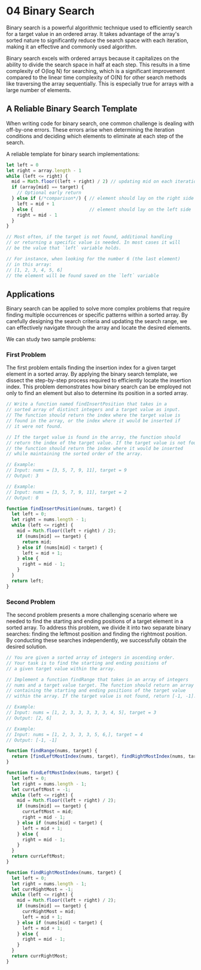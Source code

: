 # 04 Binary Search

Binary search is a powerful algorithmic technique used to efficiently search for a target value in an ordered array. It takes advantage of the array's sorted nature to significantly reduce the search space with each iteration, making it an effective and commonly used algorithm.

Binary search excels with ordered arrays because it capitalizes on the ability to divide the search space in half at each step. This results in a time complexity of O(log N) for searching, which is a significant improvement compared to the linear time complexity of O(N) for other search methods like traversing the array sequentially. This is especially true for arrays with a large number of elements.

## A Reliable Binary Search Template

When writing code for binary search, one common challenge is dealing with off-by-one errors. These errors arise when determining the iteration conditions and deciding which elements to eliminate at each step of the search.

A reliable template for binary search implementations:

```js
let left = 0
let right = array.length - 1
while (left <= right) {
  mid = Math.floor((left + right) / 2) // updating mid on each iteration
  if (array[mid] == target) {
    // Optional early return
  } else if (/*comparison*/) { // element should lay on the right side
    left = mid + 1
  } else {                     // element should lay on the left side
    right = mid - 1
  }
}

// Most often, if the target is not found, additional handling
// or returning a specific value is needed. In most cases it will
// be the value that `left` variable holds.

// For instance, when looking for the number 6 (the last element)
// in this array:
// [1, 2, 3, 4, 5, 6]
// the element will be found saved on the `left` variable
```

## Applications

Binary search can be applied to solve more complex problems that require finding multiple occurrences or specific patterns within a sorted array. By carefully designing the search criteria and updating the search range, we can effectively navigate through the array and locate the desired elements.

We can study two sample problems:

### First Problem

The first problem entails finding the insertion index for a given target element in a sorted array. By applying the binary search template, we dissect the step-by-step process required to efficiently locate the insertion index. This problem demonstrates how binary search can be employed not only to find an element but also to determine its position in a sorted array.

```js
// Write a function named findInsertPosition that takes in a
// sorted array of distinct integers and a target value as input.
// The function should return the index where the target value is
// found in the array, or the index where it would be inserted if
// it were not found.

// If the target value is found in the array, the function should
// return the index of the target value. If the target value is not found,
// the function should return the index where it would be inserted
// while maintaining the sorted order of the array.

// Example:
// Input: nums = [3, 5, 7, 9, 11], target = 9
// Output: 3

// Example:
// Input: nums = [3, 5, 7, 9, 11], target = 2
// Output: 0

function findInsertPosition(nums, target) {
  let left = 0;
  let right = nums.length - 1;
  while (left <= right) {
    mid = Math.floor((left + right) / 2);
    if (nums[mid] == target) {
      return mid;
    } else if (nums[mid] < target) {
      left = mid + 1;
    } else {
      right = mid - 1;
    }
  }
  return left;
}
```

### Second Problem

The second problem presents a more challenging scenario where we needed to find the starting and ending positions of a target element in a sorted array. To address this problem, we divide it into two separate binary searches: finding the leftmost position and finding the rightmost position. By conducting these searches independently, we successfully obtain the desired solution.

```js
// You are given a sorted array of integers in ascending order.
// Your task is to find the starting and ending positions of
// a given target value within the array.

// Implement a function findRange that takes in an array of integers
// nums and a target value target. The function should return an array
// containing the starting and ending positions of the target value
// within the array. If the target value is not found, return [-1, -1].

// Example:
// Input: nums = [1, 2, 3, 3, 3, 3, 3, 4, 5], target = 3
// Output: [2, 6]

// Example:
// Input: nums = [1, 2, 3, 3, 3, 5, 6,], target = 4
// Output: [-1, -1]

function findRange(nums, target) {
  return [findLeftMostIndex(nums, target), findRightMostIndex(nums, target)];
}

function findLeftMostIndex(nums, target) {
  let left = 0;
  let right = nums.length - 1;
  let currLeftMost = -1;
  while (left <= right) {
    mid = Math.floor((left + right) / 2);
    if (nums[mid] == target) {
      currLeftMost = mid;
      right = mid - 1;
    } else if (nums[mid] < target) {
      left = mid + 1;
    } else {
      right = mid - 1;
    }
  }
  return currLeftMost;
}

function findRightMostIndex(nums, target) {
  let left = 0;
  let right = nums.length - 1;
  let currRightMost = -1;
  while (left <= right) {
    mid = Math.floor((left + right) / 2);
    if (nums[mid] == target) {
      currRightMost = mid;
      left = mid + 1;
    } else if (nums[mid] < target) {
      left = mid + 1;
    } else {
      right = mid - 1;
    }
  }
  return currRightMost;
}
```
